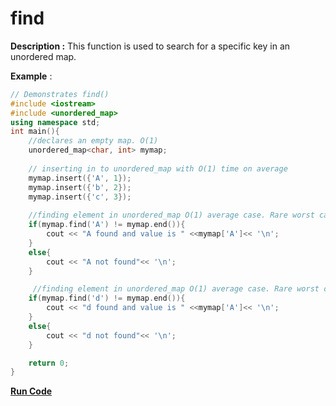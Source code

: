 # find

**Description :** This function is used to search for a specific key in an unordered map.

**Example** :

```cpp
// Demonstrates find() 
#include <iostream>
#include <unordered_map>
using namespace std;
int main(){
    //declares an empty map. O(1)
    unordered_map<char, int> mymap; 
    
    // inserting in to unordered_map with O(1) time on average
    mymap.insert({'A', 1});
    mymap.insert({'b', 2});
    mymap.insert({'c', 3});
  
    //finding element in unordered_map O(1) average case. Rare worst case O(n)
    if(mymap.find('A') != mymap.end()){
        cout << "A found and value is " <<mymap['A']<< '\n'; 
    }
    else{
        cout << "A not found"<< '\n';
    }

     //finding element in unordered_map O(1) average case. Rare worst case O(n)
    if(mymap.find('d') != mymap.end()){
        cout << "d found and value is " <<mymap['A']<< '\n'; 
    }
    else{
        cout << "d not found"<< '\n';
    }

    return 0;
}

```
**[Run Code](https://rextester.com/QEGP95417)**
